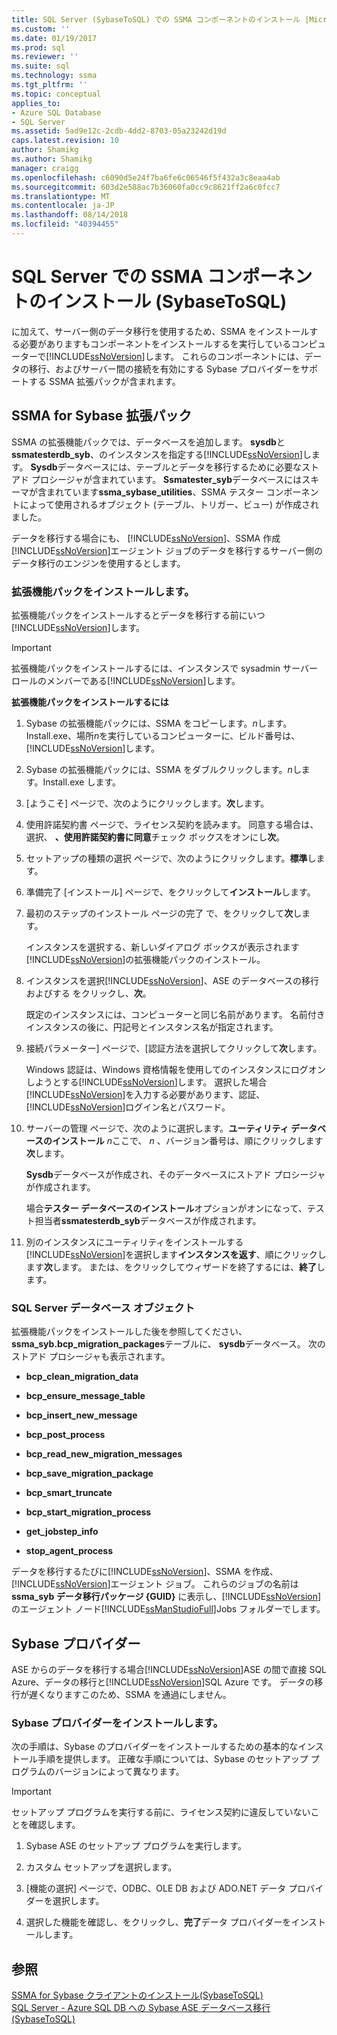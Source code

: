 ```yaml
---
title: SQL Server (SybaseToSQL) での SSMA コンポーネントのインストール |Microsoft Docs
ms.custom: ''
ms.date: 01/19/2017
ms.prod: sql
ms.reviewer: ''
ms.suite: sql
ms.technology: ssma
ms.tgt_pltfrm: ''
ms.topic: conceptual
applies_to:
- Azure SQL Database
- SQL Server
ms.assetid: 5ad9e12c-2cdb-4dd2-8703-05a23242d19d
caps.latest.revision: 10
author: Shamikg
ms.author: Shamikg
manager: craigg
ms.openlocfilehash: c6090d5e24f7ba6fe6c06546f5f432a3c8eaa4ab
ms.sourcegitcommit: 603d2e588ac7b36060fa0cc9c8621ff2a6c0fcc7
ms.translationtype: MT
ms.contentlocale: ja-JP
ms.lasthandoff: 08/14/2018
ms.locfileid: "40394455"
---
```

# <a name="installing-ssma-components-on-sql-server-sybasetosql"></a>SQL Server での SSMA コンポーネントのインストール (SybaseToSQL)
に加えて、サーバー側のデータ移行を使用するため、SSMA をインストールする必要がありますもコンポーネントをインストールするを実行しているコンピューターで[!INCLUDE[ssNoVersion](../../includes/ssnoversion-md.md)]します。 これらのコンポーネントには、データの移行、およびサーバー間の接続を有効にする Sybase プロバイダーをサポートする SSMA 拡張パックが含まれます。  
  
## <a name="ssma-for-sybase-extension-pack"></a>SSMA for Sybase 拡張パック  
SSMA の拡張機能パックでは、データベースを追加します。 **sysdb**と**ssmatesterdb_syb**、のインスタンスを指定する[!INCLUDE[ssNoVersion](../../includes/ssnoversion-md.md)]します。 **Sysdb**データベースには、テーブルとデータを移行するために必要なストアド プロシージャが含まれています。 **Ssmatester_syb**データベースにはスキーマが含まれています**ssma_sybase_utilities**、SSMA テスター コンポーネントによって使用されるオブジェクト (テーブル、トリガー、ビュー) が作成されました。  
  
データを移行する場合にも、 [!INCLUDE[ssNoVersion](../../includes/ssnoversion-md.md)]、SSMA 作成[!INCLUDE[ssNoVersion](../../includes/ssnoversion-md.md)]エージェント ジョブのデータを移行するサーバー側のデータ移行のエンジンを使用するとします。  
  
### <a name="installing-the-extension-pack"></a>拡張機能パックをインストールします。  
拡張機能パックをインストールするとデータを移行する前にいつ[!INCLUDE[ssNoVersion](../../includes/ssnoversion-md.md)]します。  
  
> [!IMPORTANT]  
> 拡張機能パックをインストールするには、インスタンスで sysadmin サーバー ロールのメンバーである[!INCLUDE[ssNoVersion](../../includes/ssnoversion-md.md)]します。  
  
**拡張機能パックをインストールするには**  
  
1.  Sybase の拡張機能パックには、SSMA をコピーします。*n*します。Install.exe、場所*n*を実行しているコンピューターに、ビルド番号は、[!INCLUDE[ssNoVersion](../../includes/ssnoversion-md.md)]します。  
  
2.  Sybase の拡張機能パックには、SSMA をダブルクリックします。*n*します。Install.exe します。  
  
3.  [ようこそ] ページで、次のようにクリックします。**次**します。  
  
4.  使用許諾契約書 ページで、ライセンス契約を読みます。 同意する場合は、選択、 **、使用許諾契約書に同意**チェック ボックスをオンにし**次**。  
  
5.  セットアップの種類の選択 ページで、次のようにクリックします。**標準**します。  
  
6.  準備完了 [インストール] ページで、をクリックして**インストール**します。  
  
7.  最初のステップのインストール ページの完了 で、をクリックして**次**します。  
  
    インスタンスを選択する、新しいダイアログ ボックスが表示されます[!INCLUDE[ssNoVersion](../../includes/ssnoversion-md.md)]の拡張機能パックのインストール。  
  
8.  インスタンスを選択[!INCLUDE[ssNoVersion](../../includes/ssnoversion-md.md)]、ASE のデータベースの移行およびする をクリックし、**次**。  
  
    既定のインスタンスには、コンピューターと同じ名前があります。 名前付きインスタンスの後に、円記号とインスタンス名が指定されます。  
  
9. 接続パラメーター] ページで、[認証方法を選択してクリックして**次**します。  
  
    Windows 認証は、Windows 資格情報を使用してのインスタンスにログオンしようとする[!INCLUDE[ssNoVersion](../../includes/ssnoversion-md.md)]します。 選択した場合[!INCLUDE[ssNoVersion](../../includes/ssnoversion-md.md)]を入力する必要があります、認証、[!INCLUDE[ssNoVersion](../../includes/ssnoversion-md.md)]ログイン名とパスワード。  
  
10. サーバーの管理 ページで、次のように選択します。**ユーティリティ データベースのインストール** *n*ここで、 *n* 、バージョン番号は、順にクリックします**次**します。  
  
    **Sysdb**データベースが作成され、そのデータベースにストアド プロシージャが作成されます。  
  
    場合**テスター データベースのインストール**オプションがオンになって、テスト担当者**ssmatesterdb_syb**データベースが作成されます。  
  
11. 別のインスタンスにユーティリティをインストールする[!INCLUDE[ssNoVersion](../../includes/ssnoversion-md.md)]を選択します**インスタンスを返す**、順にクリックします**次**します。 または、をクリックしてウィザードを終了するには、**終了**します。  
  
### <a name="sql-server-database-objects"></a>SQL Server データベース オブジェクト  
拡張機能パックをインストールした後を参照してください、 **ssma_syb.bcp_migration_packages**テーブルに、 **sysdb**データベース。 次のストアド プロシージャも表示されます。  
  
-   **bcp_clean_migration_data**  
  
-   **bcp_ensure_message_table**  
  
-   **bcp_insert_new_message**  
  
-   **bcp_post_process**  
  
-   **bcp_read_new_migration_messages**  
  
-   **bcp_save_migration_package**  
  
-   **bcp_smart_truncate**  
  
-   **bcp_start_migration_process**  
  
-   **get_jobstep_info**  
  
-   **stop_agent_process**  
  
データを移行するたびに[!INCLUDE[ssNoVersion](../../includes/ssnoversion-md.md)]、SSMA を作成、[!INCLUDE[ssNoVersion](../../includes/ssnoversion-md.md)]エージェント ジョブ。 これらのジョブの名前は**ssma_syb データ移行パッケージ {GUID}** に表示し、[!INCLUDE[ssNoVersion](../../includes/ssnoversion-md.md)]のエージェント ノード[!INCLUDE[ssManStudioFull](../../includes/ssmanstudiofull-md.md)]Jobs フォルダーでします。  
  
## <a name="sybase-providers"></a>Sybase プロバイダー  
ASE からのデータを移行する場合[!INCLUDE[ssNoVersion](../../includes/ssnoversion-md.md)]ASE の間で直接 SQL Azure、データの移行と[!INCLUDE[ssNoVersion](../../includes/ssnoversion-md.md)]SQL Azure です。 データの移行が遅くなりますこのため、SSMA を通過にしません。  
  
### <a name="installing-the-sybase-providers"></a>Sybase プロバイダーをインストールします。  
次の手順は、Sybase のプロバイダーをインストールするための基本的なインストール手順を提供します。 正確な手順については、Sybase のセットアップ プログラムのバージョンによって異なります。  
  
> [!IMPORTANT]  
> セットアップ プログラムを実行する前に、ライセンス契約に違反していないことを確認します。  
  
1.  Sybase ASE のセットアップ プログラムを実行します。  
  
2.  カスタム セットアップを選択します。  
  
3.  [機能の選択] ページで、ODBC、OLE DB および ADO.NET データ プロバイダーを選択します。  
  
4.  選択した機能を確認し、をクリックし、**完了**データ プロバイダーをインストールします。  
  
## <a name="see-also"></a>参照  
[SSMA for Sybase クライアントのインストール&#40;SybaseToSQL&#41;](../../ssma/sybase/installing-ssma-for-sybase-client-sybasetosql.md)  
[SQL Server - Azure SQL DB への Sybase ASE データベース移行&#40;SybaseToSQL&#41;](../../ssma/sybase/migrating-sybase-ase-databases-to-sql-server-azure-sql-db-sybasetosql.md)  
  
